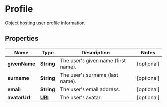 

# Profile

Object hosting user profile information.
## Properties

Name | Type | Description | Notes
------------ | ------------- | ------------- | -------------
**givenName** | **String** | The user&#39;s given name (first name). |  [optional]
**surname** | **String** | The user&#39;s surname (last name). |  [optional]
**email** | **String** | The user&#39;s email address. |  [optional]
**avatarUrl** | [**URI**](URI.md) | The user&#39;s avatar. |  [optional]



